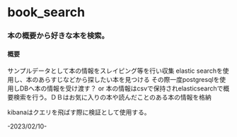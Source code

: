 ﻿# book_search

### 本の概要から好きな本を検索。

#### 概要

サンプルデータとして本の情報をスレイピング等を行い収集
elastic searchを使用し、本のあらすじなどから探したい本を見つける
その際一度postgresqlを使用しDBへ本の情報を受け渡す？ or 本の情報はcsvで保持されelasticsearchで概要検索を行う。ＤＢはお気に入りの本や読んだことのある本の情報を格納

kibanaはクエリを飛ばす際に検証として使用する。

-2023/02/10-
